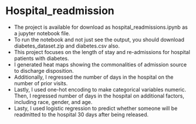 # Hospital_readmission

- The project is available for download as hospital_readmissions.ipynb as a jupyter notebook file. 
- To run the notebook and not just see the output, you should download diabetes_dataset.zip and diabetes.csv also. 
- This project focuses on the length of stay and re-admissions for hospital patients with diabetes. 
- I generated heat maps showing the commonalities of admission source to discharge disposition. 
- Additionally, I regressed the number of days in the hospital on the number of prior visits. 
- Lastly, I used one-hot encoding to make categorical variables numeric. Then, I regressed number of days in the hospital on additional factors, including race, gender, and age.
- Lasty, I used logistic regression to predict whether someone will be readmitted to the hospital 30 days after being released.

